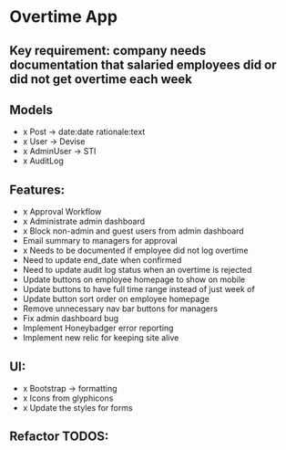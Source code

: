# Overtime App

## Key requirement: company needs documentation that salaried employees did or did not get overtime each week

## Models
- x Post -> date:date rationale:text
- x User -> Devise
- x AdminUser -> STI
- x AuditLog

## Features:
- x Approval Workflow
- x Administrate admin dashboard
- x Block non-admin and guest users from admin dashboard
- Email summary to managers for approval
- x Needs to be documented if employee did not log overtime
- Need to update end_date when confirmed
- Need to update audit log status when an overtime is rejected
- Update buttons on employee homepage to show on mobile
- Update buttons to have full time range instead of just week of
- Update button sort order on employee homepage
- Remove unnecessary nav bar buttons for managers
- Fix admin dashboard bug
- Implement Honeybadger error reporting 
- Implement new relic for keeping site alive

## UI:
- x Bootstrap -> formatting
- x Icons from glyphicons
- x Update the styles for forms

## Refactor TODOS: